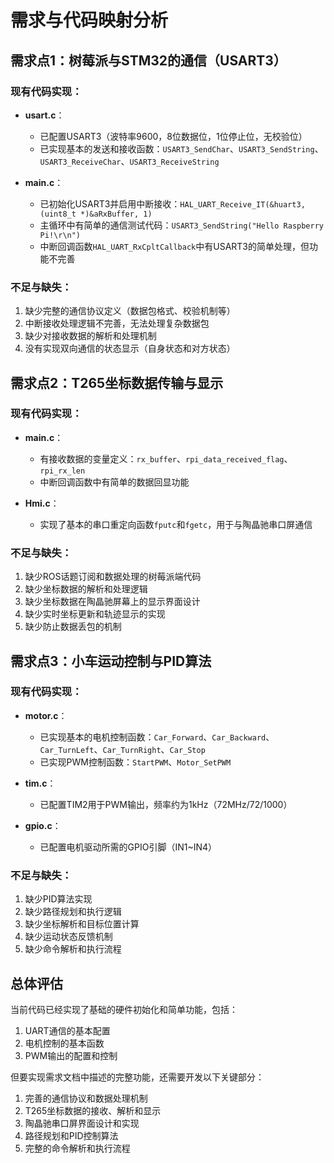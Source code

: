 # 需求与代码映射分析

## 需求点1：树莓派与STM32的通信（USART3）

### 现有代码实现：
- **usart.c**：
  - 已配置USART3（波特率9600，8位数据位，1位停止位，无校验位）
  - 已实现基本的发送和接收函数：`USART3_SendChar`、`USART3_SendString`、`USART3_ReceiveChar`、`USART3_ReceiveString`
  
- **main.c**：
  - 已初始化USART3并启用中断接收：`HAL_UART_Receive_IT(&huart3, (uint8_t *)&aRxBuffer, 1)`
  - 主循环中有简单的通信测试代码：`USART3_SendString("Hello Raspberry Pi!\r\n")`
  - 中断回调函数`HAL_UART_RxCpltCallback`中有USART3的简单处理，但功能不完善

### 不足与缺失：
1. 缺少完整的通信协议定义（数据包格式、校验机制等）
2. 中断接收处理逻辑不完善，无法处理复杂数据包
3. 缺少对接收数据的解析和处理机制
4. 没有实现双向通信的状态显示（自身状态和对方状态）

## 需求点2：T265坐标数据传输与显示

### 现有代码实现：
- **main.c**：
  - 有接收数据的变量定义：`rx_buffer`、`rpi_data_received_flag`、`rpi_rx_len`
  - 中断回调函数中有简单的数据回显功能

- **Hmi.c**：
  - 实现了基本的串口重定向函数`fputc`和`fgetc`，用于与陶晶驰串口屏通信

### 不足与缺失：
1. 缺少ROS话题订阅和数据处理的树莓派端代码
2. 缺少坐标数据的解析和处理逻辑
3. 缺少坐标数据在陶晶驰屏幕上的显示界面设计
4. 缺少实时坐标更新和轨迹显示的实现
5. 缺少防止数据丢包的机制

## 需求点3：小车运动控制与PID算法

### 现有代码实现：
- **motor.c**：
  - 已实现基本的电机控制函数：`Car_Forward`、`Car_Backward`、`Car_TurnLeft`、`Car_TurnRight`、`Car_Stop`
  - 已实现PWM控制函数：`StartPWM`、`Motor_SetPWM`

- **tim.c**：
  - 已配置TIM2用于PWM输出，频率约为1kHz（72MHz/72/1000）

- **gpio.c**：
  - 已配置电机驱动所需的GPIO引脚（IN1~IN4）

### 不足与缺失：
1. 缺少PID算法实现
2. 缺少路径规划和执行逻辑
3. 缺少坐标解析和目标位置计算
4. 缺少运动状态反馈机制
5. 缺少命令解析和执行流程

## 总体评估

当前代码已经实现了基础的硬件初始化和简单功能，包括：
1. UART通信的基本配置
2. 电机控制的基本函数
3. PWM输出的配置和控制

但要实现需求文档中描述的完整功能，还需要开发以下关键部分：
1. 完善的通信协议和数据处理机制
2. T265坐标数据的接收、解析和显示
3. 陶晶驰串口屏界面设计和实现
4. 路径规划和PID控制算法
5. 完整的命令解析和执行流程
